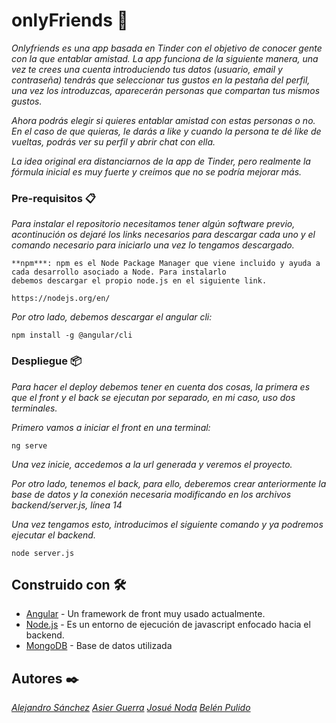 # onlyFriends 🚀

_Onlyfriends es una app basada en Tinder con el objetivo de conocer gente con la que entablar amistad. La app funciona de la siguiente manera, una vez te crees una cuenta introduciendo tus datos (usuario, email y contraseña) tendrás que seleccionar tus gustos en la pestaña del perfil, una vez los introduzcas, aparecerán personas que compartan tus mismos gustos._

_Ahora podrás elegir si quieres entablar amistad con estas personas o no. En el caso de que quieras, le darás a like y cuando la persona te dé like de vueltas, podrás ver su perfil y abrir chat con ella._

_La idea original era distanciarnos de la app de Tinder, pero realmente la fórmula inicial es muy fuerte y creímos que no se podría mejorar más._

### Pre-requisitos 📋

_Para instalar el repositorio necesitamos tener algún software previo, acontinución os dejaré los links necesarios para descargar cada uno y el comando necesario para iniciarlo una vez lo tengamos descargado._ 

```
**npm***: npm es el Node Package Manager que viene incluido y ayuda a cada desarrollo asociado a Node. Para instalarlo 
debemos descargar el propio node.js en el siguiente link.

https://nodejs.org/en/
```

_Por otro lado, debemos descargar el angular cli:_

```
npm install -g @angular/cli
```

### Despliegue 📦

_Para hacer el deploy debemos tener en cuenta dos cosas, la primera es que el front y el back se ejecutan por separado, en mi caso, uso dos terminales._

_Primero vamos a iniciar el front en una terminal:_

```
ng serve
```

_Una vez inicie, accedemos a la url generada y veremos el proyecto._

_Por otro lado, tenemos el back, para ello, deberemos crear anteriormente la base de datos y la conexión necesaria modificando en los archivos backend/server.js, línea 14_

_Una vez tengamos esto, introducimos el siguiente comando y ya podremos ejecutar el backend._

```
node server.js
```

## Construido con 🛠️

* [Angular](https://reactjs.org/) - Un framework de front muy usado actualmente.
* [Node.js](https://angular.io/) - Es un entorno de ejecución de javascript enfocado hacia el backend.
* [MongoDB](https://www.mongodb.com/cloud/atlas/lp/try2?utm_source=google&utm_campaign=gs_emea_spain_search_brand_atlas_desktop&utm_term=mongodb&utm_medium=cpc_paid_search&utm_ad=e&utm_ad_campaign_id=1718986525&gclid=CjwKCAiAjeSABhAPEiwAqfxURe5JMUI_OJ2uvT_hPU0tQjVWFniOP09KNCgWAMuyyGWcftnsnxlFyRoCr2gQAvD_BwE) - Base de datos utilizada

## Autores ✒️

_[Alejandro Sánchez](https://github.com/alesanca)_
_[Asier Guerra](https://github.com/Asier07)_
_[Josué Noda](https://github.com/jnodre)_
_[Belén Pulido](https://github.com/berlen15)_


